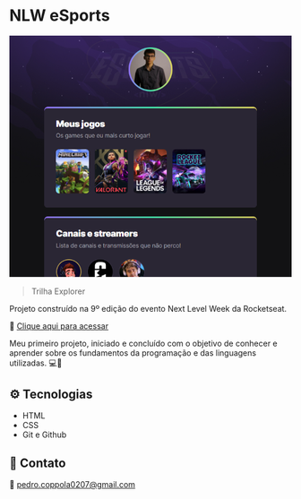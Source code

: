 # NLW eSports

![preview](./github/preview.png)

> Trilha Explorer

Projeto construído na 9º edição do evento Next Level Week da Rocketseat.

🔗 [Clique aqui para acessar](https://pedrohenriquecoppola.github.io/nlw-esports-explorer/)

Meu primeiro projeto, iniciado e concluído com o objetivo de conhecer e aprender sobre os fundamentos da programação e das linguagens utilizadas. 💻💙

## ⚙️ Tecnologias
- HTML
- CSS
- Git e Github

## 📱 Contato

📧 pedro.coppola0207@gmail.com
